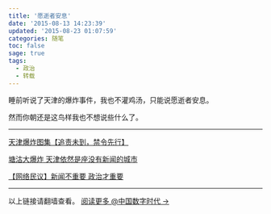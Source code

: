 ```yaml
---
title: '愿逝者安息'
date: '2015-08-13 14:23:39'
updated: '2015-08-23 01:07:59'
categories: 随笔
toc: false
sage: true
tags:
  - 政治
  - 转载
---
```



睡前听说了天津的爆炸事件，我也不灌鸡汤，只能说愿逝者安息。

然而你朝还是这鸟样我也不想说些什么了。

- - - - - -

[天津爆炸图集【追责未到，禁令先行】](http://www.letscorp.net/archives/93205)

[塘沽大爆炸 天津依然是座没有新闻的城市](http://chinadigitaltimes.net/chinese/2015/08/%E6%B8%A9%E5%AE%B6%E8%A1%97-%E5%A1%98%E6%B2%BD%E5%A4%A7%E7%88%86%E7%82%B8-%E5%A4%A9%E6%B4%A5%E4%BE%9D%E7%84%B6%E6%98%AF%E5%BA%A7%E6%B2%A1%E6%9C%89%E6%96%B0%E9%97%BB%E7%9A%84%E5%9F%8E%E5%B8%82/)

[【网络民议】新闻不重要 政治才重要](http://chinadigitaltimes.net/chinese/2015/08/%E3%80%90%E7%BD%91%E7%BB%9C%E6%B0%91%E8%AE%AE%E3%80%91%E6%96%B0%E9%97%BB%E4%B8%8D%E9%87%8D%E8%A6%81-%E6%94%BF%E6%B2%BB%E6%89%8D%E9%87%8D%E8%A6%81/)

- - - - - -

以上链接请翻墙查看。 [阅读更多 @中国数字时代 ->](http://chinadigitaltimes.net/chinese/tag/%E5%A4%A9%E6%B4%A5%E7%88%86%E7%82%B8/)



